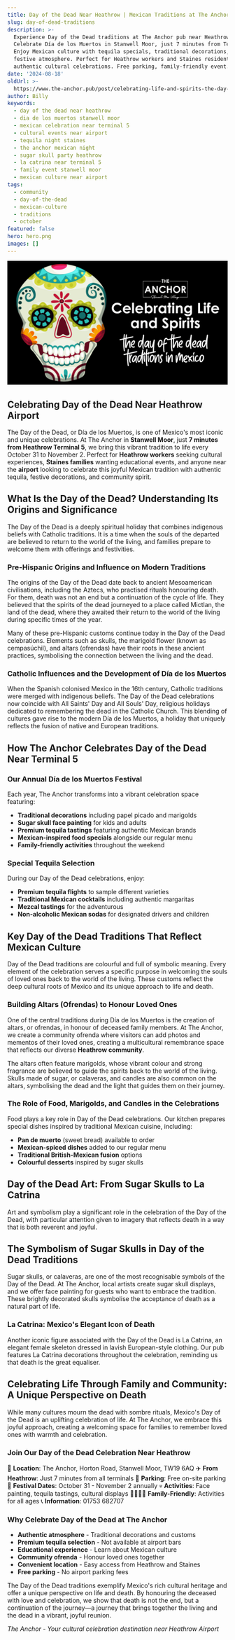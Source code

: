 ```yaml
---
title: Day of the Dead Near Heathrow | Mexican Traditions at The Anchor
slug: day-of-dead-traditions
description: >-
  Experience Day of the Dead traditions at The Anchor pub near Heathrow Airport.
  Celebrate Día de los Muertos in Stanwell Moor, just 7 minutes from Terminal 5.
  Enjoy Mexican culture with tequila specials, traditional decorations, and
  festive atmosphere. Perfect for Heathrow workers and Staines residents seeking
  authentic cultural celebrations. Free parking, family-friendly event.
date: '2024-08-18'
oldUrl: >-
  https://www.the-anchor.pub/post/celebrating-life-and-spirits-the-day-of-the-dead-t
author: Billy
keywords:
  - day of the dead near heathrow
  - dia de los muertos stanwell moor
  - mexican celebration near terminal 5
  - cultural events near airport
  - tequila night staines
  - the anchor mexican night
  - sugar skull party heathrow
  - la catrina near terminal 5
  - family event stanwell moor
  - mexican culture near airport
tags:
  - community
  - day-of-the-dead
  - mexican-culture
  - traditions
  - october
featured: false
hero: hero.png
images: []
---
```


![A vibrant sugar skull illustration next to the text 'Celebrating Life and Spirits: The Day of the Dead Traditions in Mexico.' The logo for 'The Anchor, Stanwell Moor Village' appears at the top. The background is black, and the font is bold and modern, with playful, handwritten-style lettering below.](/content/blog/day-of-dead-traditions/hero.png)

  

## Celebrating Day of the Dead Near Heathrow Airport

The Day of the Dead, or Día de los Muertos, is one of Mexico's most iconic and unique celebrations. At The Anchor in **Stanwell Moor**, just **7 minutes from Heathrow Terminal 5**, we bring this vibrant tradition to life every October 31 to November 2. Perfect for **Heathrow workers** seeking cultural experiences, **Staines families** wanting educational events, and anyone near the **airport** looking to celebrate this joyful Mexican tradition with authentic tequila, festive decorations, and community spirit.

  

## What Is the Day of the Dead? Understanding Its Origins and Significance

The Day of the Dead is a deeply spiritual holiday that combines indigenous beliefs with Catholic traditions. It is a time when the souls of the departed are believed to return to the world of the living, and families prepare to welcome them with offerings and festivities.

  

### Pre-Hispanic Origins and Influence on Modern Traditions

The origins of the Day of the Dead date back to ancient Mesoamerican civilisations, including the Aztecs, who practised rituals honouring death. For them, death was not an end but a continuation of the cycle of life. They believed that the spirits of the dead journeyed to a place called Mictlan, the land of the dead, where they awaited their return to the world of the living during specific times of the year.

  

Many of these pre-Hispanic customs continue today in the Day of the Dead celebrations. Elements such as skulls, the marigold flower (known as cempasúchil), and altars (ofrendas) have their roots in these ancient practices, symbolising the connection between the living and the dead.

  

### Catholic Influences and the Development of Día de los Muertos

When the Spanish colonised Mexico in the 16th century, Catholic traditions were merged with indigenous beliefs. The Day of the Dead celebrations now coincide with All Saints' Day and All Souls' Day, religious holidays dedicated to remembering the dead in the Catholic Church. This blending of cultures gave rise to the modern Día de los Muertos, a holiday that uniquely reflects the fusion of native and European traditions.

  

## How The Anchor Celebrates Day of the Dead Near Terminal 5

### Our Annual Día de los Muertos Festival

Each year, The Anchor transforms into a vibrant celebration space featuring:
- **Traditional decorations** including papel picado and marigolds
- **Sugar skull face painting** for kids and adults
- **Premium tequila tastings** featuring authentic Mexican brands
- **Mexican-inspired food specials** alongside our regular menu
- **Family-friendly activities** throughout the weekend

### Special Tequila Selection

During our Day of the Dead celebrations, enjoy:
- **Premium tequila flights** to sample different varieties
- **Traditional Mexican cocktails** including authentic margaritas
- **Mezcal tastings** for the adventurous
- **Non-alcoholic Mexican sodas** for designated drivers and children

## Key Day of the Dead Traditions That Reflect Mexican Culture

Day of the Dead traditions are colourful and full of symbolic meaning. Every element of the celebration serves a specific purpose in welcoming the souls of loved ones back to the world of the living. These customs reflect the deep cultural roots of Mexico and its unique approach to life and death.

  

### Building Altars (Ofrendas) to Honour Loved Ones

One of the central traditions during Día de los Muertos is the creation of altars, or ofrendas, in honour of deceased family members. At The Anchor, we create a community ofrenda where visitors can add photos and mementos of their loved ones, creating a multicultural remembrance space that reflects our diverse **Heathrow community**.

  

The altars often feature marigolds, whose vibrant colour and strong fragrance are believed to guide the spirits back to the world of the living. Skulls made of sugar, or calaveras, and candles are also common on the altars, symbolising the dead and the light that guides them on their journey.

  

### The Role of Food, Marigolds, and Candles in the Celebrations

Food plays a key role in Day of the Dead celebrations. Our kitchen prepares special dishes inspired by traditional Mexican cuisine, including:
- **Pan de muerto** (sweet bread) available to order
- **Mexican-spiced dishes** added to our regular menu
- **Traditional British-Mexican fusion** options
- **Colourful desserts** inspired by sugar skulls

  

## Day of the Dead Art: From Sugar Skulls to La Catrina

Art and symbolism play a significant role in the celebration of the Day of the Dead, with particular attention given to imagery that reflects death in a way that is both reverent and joyful.

  

## The Symbolism of Sugar Skulls in Day of the Dead Traditions

Sugar skulls, or calaveras, are one of the most recognisable symbols of the Day of the Dead. At The Anchor, local artists create sugar skull displays, and we offer face painting for guests who want to embrace the tradition. These brightly decorated skulls symbolise the acceptance of death as a natural part of life.

  

### La Catrina: Mexico's Elegant Icon of Death

Another iconic figure associated with the Day of the Dead is La Catrina, an elegant female skeleton dressed in lavish European-style clothing. Our pub features La Catrina decorations throughout the celebration, reminding us that death is the great equaliser.

  

## Celebrating Life Through Family and Community: A Unique Perspective on Death

While many cultures mourn the dead with sombre rituals, Mexico's Day of the Dead is an uplifting celebration of life. At The Anchor, we embrace this joyful approach, creating a welcoming space for families to remember loved ones with warmth and celebration.

  

### Join Our Day of the Dead Celebration Near Heathrow

📍 **Location**: The Anchor, Horton Road, Stanwell Moor, TW19 6AQ
✈️ **From Heathrow**: Just 7 minutes from all terminals
🚗 **Parking**: Free on-site parking
🌮 **Festival Dates**: October 31 - November 2 annually
💀 **Activities**: Face painting, tequila tastings, cultural displays
👨‍👩‍👧‍👦 **Family-Friendly**: Activities for all ages
📞 **Information**: 01753 682707

### Why Celebrate Day of the Dead at The Anchor

- **Authentic atmosphere** - Traditional decorations and customs
- **Premium tequila selection** - Not available at airport bars
- **Educational experience** - Learn about Mexican culture
- **Community ofrenda** - Honour loved ones together
- **Convenient location** - Easy access from Heathrow and Staines
- **Free parking** - No airport parking fees

The Day of the Dead traditions exemplify Mexico's rich cultural heritage and offer a unique perspective on life and death. By honouring the deceased with love and celebration, we show that death is not the end, but a continuation of the journey—a journey that brings together the living and the dead in a vibrant, joyful reunion.

*The Anchor - Your cultural celebration destination near Heathrow Airport*

